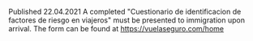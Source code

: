Published 22.04.2021
A completed "Cuestionario de identificacion de factores de riesgo en viajeros" must be presented to immigration upon arrival. The form can be found at <a href="https://vuelaseguro.com/home">https://vuelaseguro.com/home</a> 

